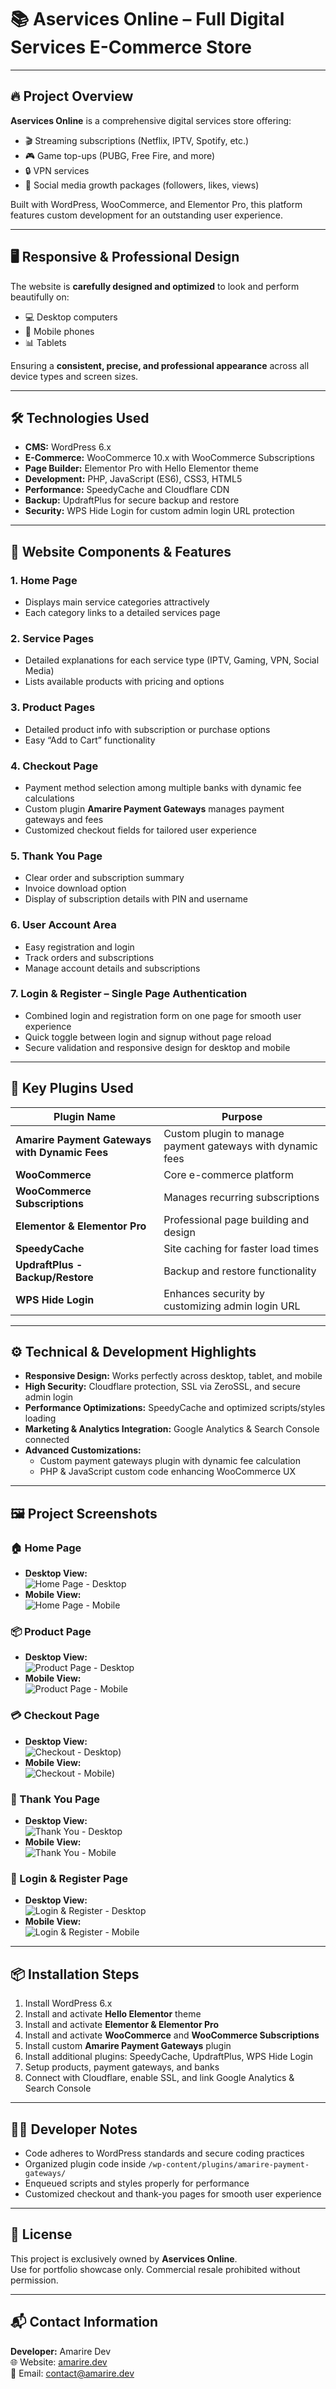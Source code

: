# 📚 Aservices Online – Full Digital Services E-Commerce Store

---

## 🔥 Project Overview  
**Aservices Online** is a comprehensive digital services store offering:  
- 🎬 Streaming subscriptions (Netflix, IPTV, Spotify, etc.)  
- 🎮 Game top-ups (PUBG, Free Fire, and more)  
- 🔒 VPN services  
- 📱 Social media growth packages (followers, likes, views)  

Built with WordPress, WooCommerce, and Elementor Pro, this platform features custom development for an outstanding user experience.

---

## 🖥️ Responsive & Professional Design  
The website is **carefully designed and optimized** to look and perform beautifully on:  
- 💻 Desktop computers  
- 📱 Mobile phones  
- 📊 Tablets  

Ensuring a **consistent, precise, and professional appearance** across all device types and screen sizes.

---

## 🛠️ Technologies Used

- **CMS:** WordPress 6.x  
- **E-Commerce:** WooCommerce 10.x with WooCommerce Subscriptions  
- **Page Builder:** Elementor Pro with Hello Elementor theme  
- **Development:** PHP, JavaScript (ES6), CSS3, HTML5  
- **Performance:** SpeedyCache and Cloudflare CDN  
- **Backup:** UpdraftPlus for secure backup and restore  
- **Security:** WPS Hide Login for custom admin login URL protection  

---

## 🧩 Website Components & Features

### 1. Home Page  
- Displays main service categories attractively  
- Each category links to a detailed services page  

### 2. Service Pages  
- Detailed explanations for each service type (IPTV, Gaming, VPN, Social Media)  
- Lists available products with pricing and options  

### 3. Product Pages  
- Detailed product info with subscription or purchase options  
- Easy “Add to Cart” functionality  

### 4. Checkout Page  
- Payment method selection among multiple banks with dynamic fee calculations  
- Custom plugin **Amarire Payment Gateways** manages payment gateways and fees  
- Customized checkout fields for tailored user experience  

### 5. Thank You Page  
- Clear order and subscription summary  
- Invoice download option  
- Display of subscription details with PIN and username  

### 6. User Account Area  
- Easy registration and login  
- Track orders and subscriptions  
- Manage account details and subscriptions  

### 7. Login & Register – Single Page Authentication  
- Combined login and registration form on one page for smooth user experience  
- Quick toggle between login and signup without page reload  
- Secure validation and responsive design for desktop and mobile  

---

## 🔌 Key Plugins Used

| Plugin Name                                            | Purpose                                                      |
|--------------------------------------------------------|--------------------------------------------------------------|
| **Amarire Payment Gateways with Dynamic Fees**        | Custom plugin to manage payment gateways with dynamic fees   |
| **WooCommerce**                                        | Core e-commerce platform                                      |
| **WooCommerce Subscriptions**                         | Manages recurring subscriptions                               |
| **Elementor & Elementor Pro**                         | Professional page building and design                         |
| **SpeedyCache**                                       | Site caching for faster load times                            |
| **UpdraftPlus - Backup/Restore**                      | Backup and restore functionality                              |
| **WPS Hide Login**                                    | Enhances security by customizing admin login URL             |

---

## ⚙️ Technical & Development Highlights

- **Responsive Design:** Works perfectly across desktop, tablet, and mobile  
- **High Security:** Cloudflare protection, SSL via ZeroSSL, and secure admin login  
- **Performance Optimizations:** SpeedyCache and optimized scripts/styles loading  
- **Marketing & Analytics Integration:** Google Analytics & Search Console connected  
- **Advanced Customizations:**  
  - Custom payment gateways plugin with dynamic fee calculation  
  - PHP & JavaScript custom code enhancing WooCommerce UX  

---

## 🖼️ Project Screenshots

### 🏠 Home Page  
- **Desktop View:**  
  ![Home Page - Desktop](https://github.com/Said-Amarire/aservices-online/blob/main/assets/image/homepage-desktop.png)
- **Mobile View:**  
  ![Home Page - Mobile](https://github.com/Said-Amarire/aservices-online/blob/main/assets/image/homepage-mobile.png)

### 📦 Product Page  
- **Desktop View:**  
  ![Product Page - Desktop](assets/images/product-page-desktop.png)  
- **Mobile View:**  
  ![Product Page - Mobile](assets/images/product-page-mobile.png)  

### 💳 Checkout Page  
- **Desktop View:**  
  ![Checkout - Desktop](https://github.com/Said-Amarire/aservices-online/blob/main/assets/image/checkout-desktop.png))  
- **Mobile View:**  
  ![Checkout - Mobile](https://github.com/Said-Amarire/aservices-online/blob/main/assets/image/checkout-mobile.png))  

### 🙏 Thank You Page  
- **Desktop View:**  
  ![Thank You - Desktop](assets/images/thank-you-desktop.png)  
- **Mobile View:**  
  ![Thank You - Mobile](assets/images/thank-you-mobile.png)  

### 🔐 Login & Register Page  
- **Desktop View:**  
  ![Login & Register - Desktop](assets/images/login-register-desktop.png)  
- **Mobile View:**  
  ![Login & Register - Mobile](assets/images/login-register-mobile.png)  

---

## 📦 Installation Steps

1. Install WordPress 6.x  
2. Install and activate **Hello Elementor** theme  
3. Install and activate **Elementor & Elementor Pro**  
4. Install and activate **WooCommerce** and **WooCommerce Subscriptions**  
5. Install custom **Amarire Payment Gateways** plugin  
6. Install additional plugins: SpeedyCache, UpdraftPlus, WPS Hide Login  
7. Setup products, payment gateways, and banks  
8. Connect with Cloudflare, enable SSL, and link Google Analytics & Search Console  

---

## 👨‍💻 Developer Notes

- Code adheres to WordPress standards and secure coding practices  
- Organized plugin code inside `/wp-content/plugins/amarire-payment-gateways/`  
- Enqueued scripts and styles properly for performance  
- Customized checkout and thank-you pages for smooth user experience  

---

## 📄 License

This project is exclusively owned by **Aservices Online**.  
Use for portfolio showcase only. Commercial resale prohibited without permission.

---

## 📬 Contact Information

**Developer:** Amarire Dev  
🌐 Website: [amarire.dev](https://amarire.dev)  
📧 Email: contact@amarire.dev  
